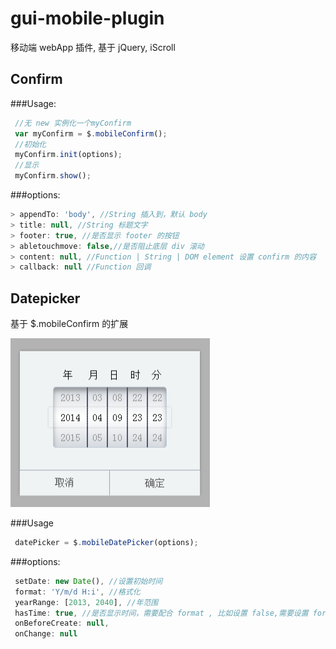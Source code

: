 gui-mobile-plugin
=================

移动端 webApp 插件, 基于 jQuery, iScroll


Confirm
-------
###Usage:

```js
 //无 new 实例化一个myConfirm
 var myConfirm = $.mobileConfirm();
 //初始化
 myConfirm.init(options);
 //显示
 myConfirm.show();
```

###options:

```js
> appendTo: 'body', //String 插入到，默认 body
> title: null, //String 标题文字
> footer: true, //是否显示 footer 的按钮
> abletouchmove: false,//是否阻止底层 div 滚动
> content: null, //Function | String | DOM element 设置 confirm 的内容
> callback: null //Function 回调
```


Datepicker
-----------
基于 $.mobileConfirm 的扩展

![Datepicker](https://github.com/jackie19/gui-mobile-plugin/blob/master/demo/datepicker.jpg?raw=true)

###Usage

```js
 datePicker = $.mobileDatePicker(options);
```

###options:

```js
 setDate: new Date(), //设置初始时间
 format: 'Y/m/d H:i', //格式化
 yearRange: [2013, 2040], //年范围
 hasTime: true, //是否显示时间，需要配合 format , 比如设置 false,需要设置 format: 'Y/m/d'
 onBeforeCreate: null,
 onChange: null
```
